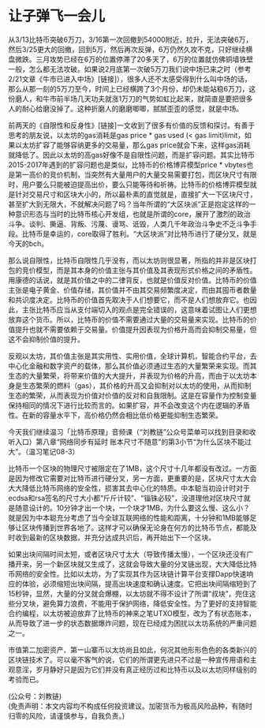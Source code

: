 # 让子弹飞一会儿

从3/13比特币突破6万刀，3/16第一次回撤到54000附近，拉升，无法突破6万，然后3/25更大的回撤，回到5万，然后再次反弹，6万仍然久攻不克，只好继续横盘微跌。三月攻势已经在6万的位置停滞了20多天了，6万的位置就仿佛铜墙铁壁一般，怎么都无法攻破。如果说2月底第一次破5万刀我们说中场已来之时（参考2/21文章《牛市已进入中场》[链接]），很多人还不太感受得到什么叫中场的话，那么从那一刻的5万刀至今，时间上已经横跨了3个月份，却仍未能站稳6万刀，这份磨人，和牛市前半场几天功夫就涨1万刀的气势如虹比起来，就简直是要把很多人的耐心给磨没掉了。这种折磨人的磨磨唧唧，腻腻歪歪的感觉，就是中场。

前两天的《自限性和反身性》[链接]一文收到了很多有价值的反馈和探讨。有善于思考的朋友说，以太坊的gas消耗是gas price * gas used (< gas limit)limit，如果以太坊扩容了能够容纳更多的交易量，那么gas price就会下来，这样gas消耗就降低了。因此以太坊的高gas好像不是自限性问题，而是扩容问题。其实比特币2015-2017年遇到的扩容问题也是类似，比特币的价格博弈模型price * vbytes也是第一高价的竞价机制，当突然有大量用户的大量交易需要打包，而区块尺寸有限时，用户要么只能被迫提高出价，要么只能等待和祈祷。比特币的价格博弈模型就是针对交易尺寸和区块大小的，所以最朴素的直觉就是，直接扩大一下区块尺寸，甚至扩大到无限大，不就解决问题了吗？当年所谓的“大区块派”正是抱定这样的一种意识形态与当时的比特币核心开发组，也就是所谓的core，展开了激烈的政治斗争。谈判、撕逼、背叛、污蔑、谩骂、诋毁，人类几千年政治斗争史不乏斗争手段。比特币是幸运的，core取得了胜利。“大区块派”对比特币进行了硬分叉，就是今天的bch。

那么说自限性，比特币自限性几乎没有，而以太坊则很显著，所指的并非是区块打包的竞价模型，而是其本身的价值主张与其价值及其表现形式价格之间的矛盾性。用康德的话说，就是其价值之中的二律背反，也就是价值反对价值。比特币的价值主张是电子黄金、价值存储，其价值并不由其交易频繁度决定，而由其囤币者数量和共识度决定。比特币的价值首先取决于人们想要它，而不是人们想放弃它。也因此，主张比特币应当从支付端切入的观点是完全错误的，这意味着试图让人们更想放弃这个货币。所以，比特币的价值不需要通过大量的交易量来实现。比特币的价值提升也就不需要依赖于交易量。价值提升因表现为价格升高而会抑制交易量，但这不会抑制价值的提升。

反观以太坊，其价值主张是其实用性、实用价值，全球计算机，智能合约平台，去中心化金融和数字资产的载体，那么其价值必须通过生态的大量繁荣来实现。而其生态的大量繁荣，将带来价值的大大提升，并表现为价格的升高，而由于以太坊本身是生态繁荣的燃料（gas），其价格的升高又会抑制对以太坊的使用，从而抑制生态的繁荣，从而表现为价值对价值的反对和自我限制。这是在容量作为控制变量保持相同的情况下进行比较而言的。如果扩容，并不会改变这个内在逻辑的矛盾性。在新的容量水平下，高价格仍然会相比低价格更能抑制生态繁荣。

今天我们继续温习「比特币原理」音频课（“刘教链”公众号菜单可以找到目录和收听入口）第八章“网络同步有延时 账本尺寸不随意”的第3小节“为什么区块不能过大”。（温习笔记08-3）

比特币一个区块的物理尺寸被限定在了1MB，这个尺寸十几年都没有改过。一方面是因为修改它需要对比特币进行硬分叉，另一方面，更重要的是，区块尺寸太大会大大降低比特币网络的安全性，损害其去中心化的特质。中本聪当初设计时对于ecdsa和rsa签名的尺寸大小都“斤斤计较”、“锱铢必较”，没道理他对区块尺寸就是随意设计的。10分钟才出一个块，一个块才1MB，为什么要这么慢、这么小？就是因为中本聪充分考虑了当今全球互联网络的性能和距离，十分钟和1MB能够足够让区块传播到世界各地了。这样才可以确保无论身在何方的比特币节点，都能及时收到最新的区块数据，并充分达成共识后，再开始出下一个区块。

如果出块间隔时间太短，或者区块尺寸太大（导致传播太慢），一个区块还没有广播开来，另一个新区块就又生成了，这就会导致大量的分叉链出现，大大降低比特币网络的安全性。比如以太坊，为了实现其作为区块链计算平台支撑Dapp快速响应的体验，必须缩短出块间隔，提高出块速度和确认速度。它把出块间隔缩短到了15秒钟，显然，大量的分叉就会爆棚，以太坊就不得不设计了所谓“叔块”，兜住这些分叉块，避免算力浪费，不能用于保护网络，降低安全性。为了更好的支持智能合约编程，以太坊被迫放弃了比特币的神来之笔UTXO模型，改为了有状态账本，从而导致了进一步的状态数据爆炸问题，现在已经成为困扰以太坊系统的严重问题之一。

市值第二加密资产、第一山寨币以太坊尚且如此，何况其他形形色色的各类新兴的区块链技术了。可以毫不客气的说，它们的所谓更先进只不过是一种宣传用语和主观意淫，岁月静好只是因为它们并没有真正经历过和比特币以及以太坊同样级别的考验而已。

(公众号：刘教链) \
(免责声明：本文内容均不构成任何投资建议。加密货币为极高风险品种，有随时归零的风险，请谨慎参与，自我负责。)
